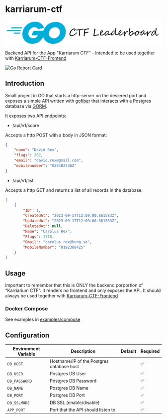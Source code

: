 # karriarum-ctf

![CTF-Leaderboard](images/ctfleaderboard.png)

Backend API for the App "Karriarum CTF" - Intended to be used together with [Karriarum-CTF-Frontend](https://github.com/s0undy/karriarum-ctf-frontend)

[![Go Report Card](https://goreportcard.com/badge/github.com/s0undy/karriarum-ctf)](https://goreportcard.com/report/github.com/s0undy/karriarum-ctf)

## Introduction

Small project in GO that starts a http-server on the desiered port and exposes a simple API written with [gofiber](https://github.com/gofiber/fiber) that interacts with a Postgres database via [GORM](https://gorm.io/).

It exposes two API endpoints:

* /api/v1/score

Accepts a http POST with a body in JSON format:

```json
{
    "name": "David Rex",
    "flags": 202,
    "email": "david.rex@gmail.com",
    "mobilenumber": "0394827362"
}
```

* /api/v1/list

Accepts a http GET and returns a list of all records in the database.

```json
[
    {
        "ID": 1,
        "CreatedAt": "2023-09-17T12:09:00.861583Z",
        "UpdatedAt": "2023-09-17T12:09:00.861583Z",
        "DeletedAt": null,
        "Name": "Carolus Rex",
        "Flags": 1718,
        "Email": "carolus.rex@kung.se",
        "MobileNumber": "0192388425"
    }
]
```

## Usage

Important to remember that this is ONLY the backend porportion of "Karriarium CTF". It renders no frontend and only exposes the API. It should always be used together with [Karriarum-CTF-Frontend](https://github.com/s0undy/karriarum-ctf-frontend)

### Docker Compose

See examples in [examples/compose](https://github.com/s0undy/karriarum-ctf-backend/tree/main/examples/compose)

## Configuration

| Environment Variable | Description                               | Default | Required |
|----------------------|-------------------------------------------|---------|----------|
| `DB_HOST`            | Hostname/IP of the Postgres database host |         | ✅        |
| `DB_USER`            | Postgres DB User                          |         | ✅        |
| `DB_PASSWORD`        | Postgres DB Password                      |         | ✅        |
| `DB_NAME`            | Postgres DB Name                          |         | ✅        |
| `DB_PORT`            | Postgres DB Port                          |         | ✅        |
| `DB_SSLMODE`         | DB SSL (enable/disable)                   |         | ✅        |
| `APP_PORT`           | Port that the API should listen to        |         | ✅        |
